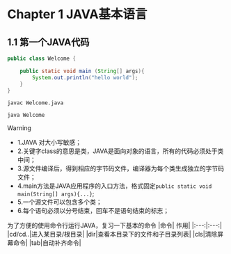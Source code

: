 # Chapter 1 JAVA基本语言
## 1.1 第一个JAVA代码

```java
public class Welcome {

	public static void main (String[] args){
		System.out.println("hello world");
	}
}
```

`javac Welcome.java`

`java Welcome`

> [!WARNING]
> - 1.JAVA 对大小写敏感；
> - 2.关键字class的意思是类，JAVA是面向对象的语言，所有的代码必须处于类中间；
> - 3.源文件编译后，得到相应的字节码文件，编译器为每个类生成独立的字节码文件；
> - 4.main方法是JAVA应用程序的入口方法，格式固定`public static void main(String[] args){...}`;
> - 5.一个源文件可以包含多个类；
> - 6.每个语句必须以分号结束，回车不是语句结束的标志；

为了方便的使用命令行运行JAVA，复习一下基本的命令
|命令| 作用|
|:---:|:---:|
|cd/cd..|进入某目录/根目录|
|dir|查看本目录下的文件和子目录列表|
|cls|清除屏幕命令|
|tab|自动补齐命令|


